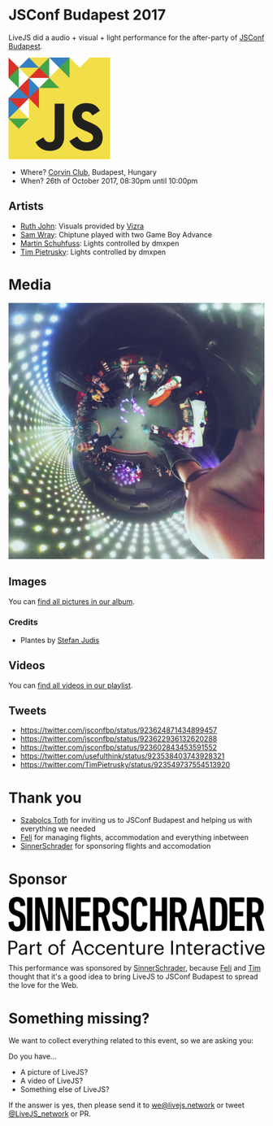 # JSConf Budapest 2017

LiveJS did a audio + visual + light performance for the after-party of [JSConf Budapest](http://jsconfbp.com/).

<img src="jsconfbudapest.svg" width=200 height=200 alt="JSConf Budapest 2017" />

* Where? [Corvin Club](http://corvinclub.hu/index.php/en/), Budapest, Hungary
* When? 26th of October 2017, 08:30pm until 10:00pm


## Artists

* [Ruth John](https://twitter.com/Rumyra): Visuals provided by [Vizra](https://github.com/livejs/Vizra)
* [Sam Wray](https://twitter.com/_2xAA): Chiptune played with two Game Boy Advance
* [Martin Schuhfuss](https://twitter.com/usefulthink): Lights controlled by dmxpen
* [Tim Pietrusky](https://twitter.com/TimPietrusky): Lights controlled by dmxpen


# Media

![party planet](thetaplus_20171028200535762.jpg)

## Images

You can [find all pictures in our album](https://photos.app.goo.gl/Sg9A4tKQNB0eURY62). 

### Credits

* Plantes by [Stefan Judis](https://twitter.com/stefanjudis)

## Videos

You can [find all videos in our playlist](https://www.youtube.com/playlist?list=PLEnQT2JvYj1DeVDwP5eAQVRy1LBlevwgn).

## Tweets

* https://twitter.com/jsconfbp/status/923624871434899457
* https://twitter.com/jsconfbp/status/923622936132620288
* https://twitter.com/jsconfbp/status/923602843453591552
* https://twitter.com/usefulthink/status/923538403743928321
* https://twitter.com/TimPietrusky/status/923549737554513920


# Thank you

* [Szabolcs Toth](https://twitter.com/_Nec) for inviting us to JSConf Budapest and helping us with everything we needed
* [Feli](https://github.com/kotzendekrabbe) for managing flights, accommodation and everything inbetween
* [SinnerSchrader](https://sinnerschrader.com/) for sponsoring flights and accomodation

# Sponsor

![SinnerSchrader](sinnerschrader.svg)

This performance was sponsored by [SinnerSchrader](https://sinnerschrader.com/), because [Feli](https://github.com/kotzendekrabbe) and [Tim](https://twitter.com/TimPietrusky) thought that it's a good idea to bring LiveJS to JSConf Budapest to spread the love for the Web. 


# Something missing?

We want to collect everything related to this event, so we are asking you: 

Do you have...

* A picture of LiveJS?
* A video of LiveJS?
* Something else of LiveJS?

If the answer is yes, then please send it to we@livejs.network or tweet [@LiveJS_network](https://twitter.com/livejs_network) or PR. 
